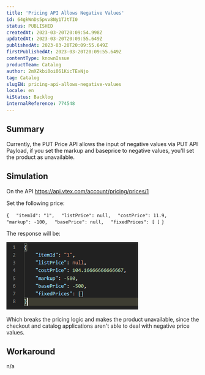 ```yaml
---
title: 'Pricing API Allows Negative Values'
id: 64gkWnDs5pvv8Ny1TJtTI0
status: PUBLISHED
createdAt: 2023-03-20T20:09:54.998Z
updatedAt: 2023-03-20T20:09:55.649Z
publishedAt: 2023-03-20T20:09:55.649Z
firstPublishedAt: 2023-03-20T20:09:55.649Z
contentType: knownIssue
productTeam: Catalog
author: 2mXZkbi0oi061KicTExNjo
tag: Catalog
slugEN: pricing-api-allows-negative-values
locale: en
kiStatus: Backlog
internalReference: 774548
---
```


## Summary


Currently, the PUT Price API allows the input of negative values via PUT API Payload, if you set the markup and baseprice to negative values, you'll set the product as unavailable.




##

## Simulation


On the API https://api.vtex.com/account/pricing/prices/1

Set the following price:

`{`
`  "itemId": "1",`
`  "listPrice": null,`
`  "costPrice": 11.9,`
`  "markup": -100,`
`  "basePrice": null,`
`  "fixedPrices": [ ]`
`}`

The response will be:

 ![](https://raw.githubusercontent.com/vtexdocs/known-issues/refs/heads/main/docs/en/known-issues/Catalog/pricing-api-allows-negative-values_1.png)

Which breaks the pricing logic and makes the product unavailable, since the checkout and catalog applications aren't able to deal with negative price values.



##

## Workaround


n/a





